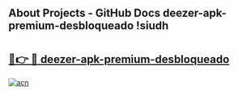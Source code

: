 ## About Projects - GitHub Docs deezer-apk-premium-desbloqueado !siudh

# <h2><a href="https://andorid.site?title=deezer-apk-premium-desbloqueado&ref=14PRO">🔗👉 🔴 deezer-apk-premium-desbloqueado</a></h2>

[![acn](https://github.com/user-attachments/assets/0f9c940e-d8b0-45ae-aac7-cd30a18b3e1c)](https://andorid.site?title=deezer-apk-premium-desbloqueado&ref=14PRO)

